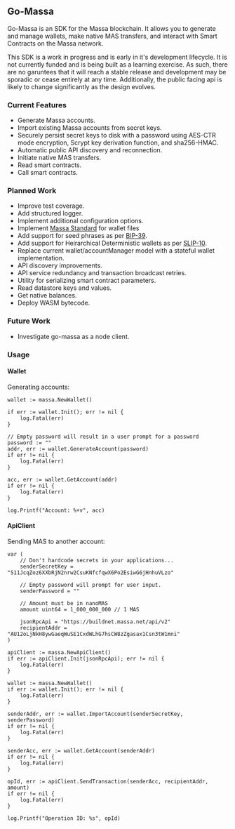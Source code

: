 ## Go-Massa ##

Go-Massa is an SDK for the Massa blockchain. It allows you to generate and manage wallets, make native MAS transfers, and interact with Smart Contracts on the Massa network.

This SDK is a work in progress and is early in it's development lifecycle. It is not currently funded and is being built as a learning exercise. As such, there are no garuntees that it will reach a stable release and development may be sporadic or cease entirely at any time. Additionally, the public facing api is likely to change significantly as the design evolves.

### Current Features ###
- Generate Massa accounts.
- Import existing Massa accounts from secret keys.
- Securely persist secret keys to disk with a password using AES-CTR mode encryption, Scrypt key derivation function, and sha256-HMAC.
- Automatic public API discovery and reconnection.
- Initiate native MAS transfers.
- Read smart contracts.
- Call smart contracts.


### Planned Work ###
- Improve test coverage.
- Add structured logger.
- Implement additional configuration options.
- Implement [Massa Standard](https://github.com/massalabs/massa-standards/blob/main/wallet/file-format.md) for wallet files
- Add support for seed phrases as per [BIP-39](https://github.com/bitcoin/bips/blob/master/bip-0039.mediawiki).
- Add support for Heirarchical Deterministic wallets as per [SLIP-10](https://github.com/satoshilabs/slips/blob/master/slip-0010.md).
- Replace current wallet/accountManager model with a stateful wallet implementation.
- API discovery improvements.
- API service redundancy and transaction broadcast retries.
- Utility for serializing smart contract parameters.
- Read datastore keys and values.
- Get native balances.
- Deploy WASM bytecode.

### Future Work ###
- Investigate go-massa as a node client.


### Usage ###

#### Wallet ####

Generating accounts:
```
wallet := massa.NewWallet()

if err := wallet.Init(); err != nil {
    log.Fatal(err)
}

// Empty password will result in a user prompt for a password
password := ""
addr, err := wallet.GenerateAccount(password)
if err != nil {
    log.Fatal(err)
}

acc, err := wallet.GetAccount(addr)
if err != nil {
    log.Fatal(err)
}

log.Printf("Account: %+v", acc)
```

#### ApiClient ####

Sending MAS to another account:
```
var (
    // Don't hardcode secrets in your applications...
    senderSecretKey = "S11JcqZoz6XXbRjN2nrw2CsuKNfcfqwX6Po2EsiwG6jHnhuVLzo"

    // Empty password will prompt for user input.
    senderPassword = ""

    // Amount must be in nanoMAS
    amount uint64 = 1_000_000_000 // 1 MAS

    jsonRpcApi = "https://buildnet.massa.net/api/v2"
    recipientAddr = "AU12oLjNkH8ywGaeqWuSE1CxdWLhG7hsCW8zZgasax1Csn3tW1mni"
)

apiClient := massa.NewApiClient()
if err := apiClient.Init(jsonRpcApi); err != nil {
    log.Fatal(err)
}

wallet := massa.NewWallet()
if err := wallet.Init(); err != nil {
    log.Fatal(err)
}

senderAddr, err := wallet.ImportAccount(senderSecretKey, senderPassword)
if err != nil {
    log.Fatal(err)
}

senderAcc, err := wallet.GetAccount(senderAddr)
if err != nil {
    log.Fatal(err)
}

opId, err := apiClient.SendTransaction(senderAcc, recipientAddr, amount)
if err != nil {
    log.Fatal(err)
}

log.Printf("Operation ID: %s", opId)
```